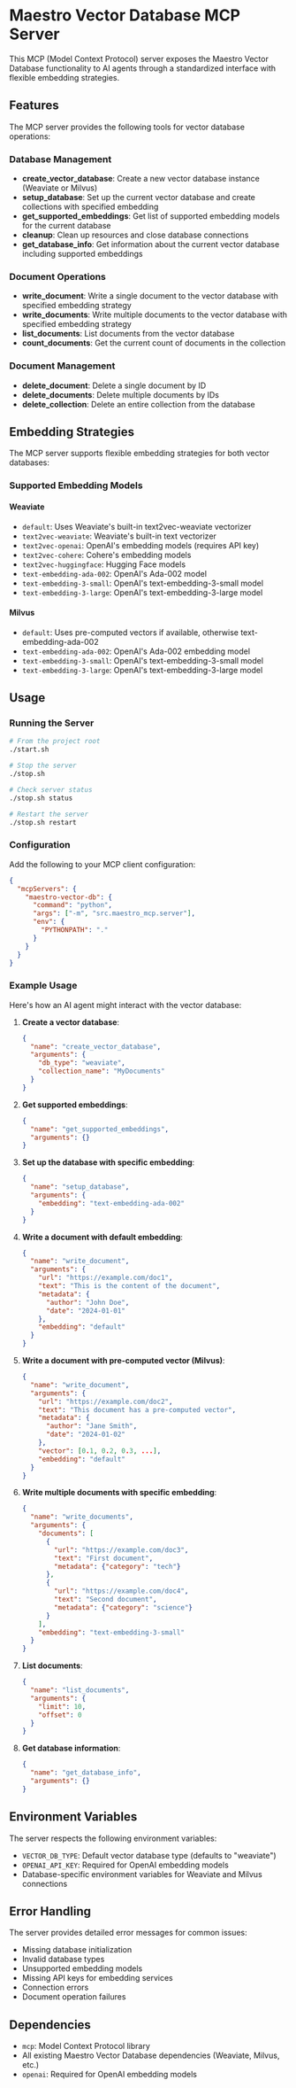 # Maestro Vector Database MCP Server

This MCP (Model Context Protocol) server exposes the Maestro Vector Database functionality to AI agents through a standardized interface with flexible embedding strategies.

## Features

The MCP server provides the following tools for vector database operations:

### Database Management
- **create_vector_database**: Create a new vector database instance (Weaviate or Milvus)
- **setup_database**: Set up the current vector database and create collections with specified embedding
- **get_supported_embeddings**: Get list of supported embedding models for the current database
- **cleanup**: Clean up resources and close database connections
- **get_database_info**: Get information about the current vector database including supported embeddings

### Document Operations
- **write_document**: Write a single document to the vector database with specified embedding strategy
- **write_documents**: Write multiple documents to the vector database with specified embedding strategy
- **list_documents**: List documents from the vector database
- **count_documents**: Get the current count of documents in the collection

### Document Management
- **delete_document**: Delete a single document by ID
- **delete_documents**: Delete multiple documents by IDs
- **delete_collection**: Delete an entire collection from the database

## Embedding Strategies

The MCP server supports flexible embedding strategies for both vector databases:

### Supported Embedding Models

#### Weaviate
- `default`: Uses Weaviate's built-in text2vec-weaviate vectorizer
- `text2vec-weaviate`: Weaviate's built-in text vectorizer
- `text2vec-openai`: OpenAI's embedding models (requires API key)
- `text2vec-cohere`: Cohere's embedding models
- `text2vec-huggingface`: Hugging Face models
- `text-embedding-ada-002`: OpenAI's Ada-002 model
- `text-embedding-3-small`: OpenAI's text-embedding-3-small model
- `text-embedding-3-large`: OpenAI's text-embedding-3-large model

#### Milvus
- `default`: Uses pre-computed vectors if available, otherwise text-embedding-ada-002
- `text-embedding-ada-002`: OpenAI's Ada-002 embedding model
- `text-embedding-3-small`: OpenAI's text-embedding-3-small model
- `text-embedding-3-large`: OpenAI's text-embedding-3-large model

## Usage

### Running the Server

```bash
# From the project root
./start.sh

# Stop the server
./stop.sh

# Check server status
./stop.sh status

# Restart the server
./stop.sh restart
```

### Configuration

Add the following to your MCP client configuration:

```json
{
  "mcpServers": {
    "maestro-vector-db": {
      "command": "python",
      "args": ["-m", "src.maestro_mcp.server"],
      "env": {
        "PYTHONPATH": "."
      }
    }
  }
}
```

### Example Usage

Here's how an AI agent might interact with the vector database:

1. **Create a vector database**:
   ```json
   {
     "name": "create_vector_database",
     "arguments": {
       "db_type": "weaviate",
       "collection_name": "MyDocuments"
     }
   }
   ```

2. **Get supported embeddings**:
   ```json
   {
     "name": "get_supported_embeddings",
     "arguments": {}
   }
   ```

3. **Set up the database with specific embedding**:
   ```json
   {
     "name": "setup_database",
     "arguments": {
       "embedding": "text-embedding-ada-002"
     }
   }
   ```

4. **Write a document with default embedding**:
   ```json
   {
     "name": "write_document",
     "arguments": {
       "url": "https://example.com/doc1",
       "text": "This is the content of the document",
       "metadata": {
         "author": "John Doe",
         "date": "2024-01-01"
       },
       "embedding": "default"
     }
   }
   ```

5. **Write a document with pre-computed vector (Milvus)**:
   ```json
   {
     "name": "write_document",
     "arguments": {
       "url": "https://example.com/doc2",
       "text": "This document has a pre-computed vector",
       "metadata": {
         "author": "Jane Smith",
         "date": "2024-01-02"
       },
       "vector": [0.1, 0.2, 0.3, ...],
       "embedding": "default"
     }
   }
   ```

6. **Write multiple documents with specific embedding**:
   ```json
   {
     "name": "write_documents",
     "arguments": {
       "documents": [
         {
           "url": "https://example.com/doc3",
           "text": "First document",
           "metadata": {"category": "tech"}
         },
         {
           "url": "https://example.com/doc4",
           "text": "Second document",
           "metadata": {"category": "science"}
         }
       ],
       "embedding": "text-embedding-3-small"
     }
   }
   ```

7. **List documents**:
   ```json
   {
     "name": "list_documents",
     "arguments": {
       "limit": 10,
       "offset": 0
     }
   }
   ```

8. **Get database information**:
   ```json
   {
     "name": "get_database_info",
     "arguments": {}
   }
   ```

## Environment Variables

The server respects the following environment variables:

- `VECTOR_DB_TYPE`: Default vector database type (defaults to "weaviate")
- `OPENAI_API_KEY`: Required for OpenAI embedding models
- Database-specific environment variables for Weaviate and Milvus connections

## Error Handling

The server provides detailed error messages for common issues:
- Missing database initialization
- Invalid database types
- Unsupported embedding models
- Missing API keys for embedding services
- Connection errors
- Document operation failures

## Dependencies

- `mcp`: Model Context Protocol library
- All existing Maestro Vector Database dependencies (Weaviate, Milvus, etc.)
- `openai`: Required for OpenAI embedding models 